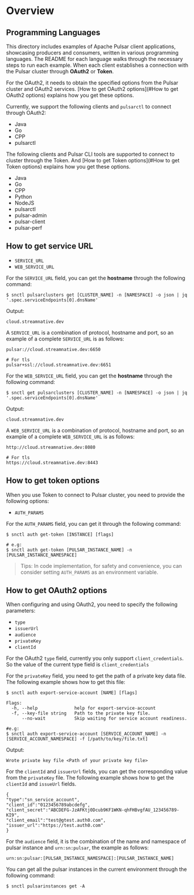 # Overview

## Programming Languages

This directory includes examples of Apache Pulsar client applications, showcasing producers and consumers, written in various programming languages. The README for each language walks through the necessary steps to run each example. When each client establishes a connection with the Pulsar cluster through **OAuth2** or **Token**.
 
For the OAuth2, it needs to obtain the specified options from the Pulsar cluster and OAuth2 services. [How to get OAuth2 options](#How to get OAuth2 options) explains how you get these options.

Currently, we support the following clients and `pulsarctl` to connect through OAuth2:

- Java
- Go
- CPP
- pulsarctl

The following clients and Pulsar CLI tools are supported to connect to cluster through the Token. And [How to get Token options](#How to get Token options) explains how you get these options.

- Java
- Go
- CPP
- Python
- NodeJS
- pulsarctl
- pulsar-admin
- pulsar-client
- pulsar-perf

## How to get service URL

- `SERVICE_URL`
- `WEB_SERVICE_URL`

For the `SERVICE_URL` field, you can get the **hostname** through the following command:

```shell script
$ snctl pulsarclusters get [CLUSTER_NAME] -n [NAMESPACE] -o json | jq '.spec.serviceEndpoints[0].dnsName'
```

Output:

```text
cloud.streamnative.dev
```

A `SERVICE_URL` is a combination of protocol, hostname and port, so an example of a complete `SERVICE_URL` is as follows:


```text
pulsar://cloud.streamnative.dev:6650

# For tls
pulsar+ssl://cloud.streamnative.dev:6651
```

For the `WEB_SERVICE_URL` field, you can get the **hostname** through the following command:

```shell script
$ snctl get pulsarclusters [CLUSTER_NAME] -n [NAMESPACE] -o json | jq '.spec.serviceEndpoints[0].dnsName'
```

Output:

```text
cloud.streamnative.dev
```

A `WEB_SERVICE_URL` is a combination of protocol, hostname and port, so an example of a complete `WEB_SERVICE_URL` is as follows:

```text
http://cloud.streamnative.dev:8080

# For tls
https://cloud.streamnative.dev:8443
```

## How to get token options

When you use Token to connect to Pulsar cluster, you need to provide the following options:

- `AUTH_PARAMS`

For the `AUTH_PARAMS` field, you can get it through the following command:

```shell script
$ snctl auth get-token [INSTANCE] [flags]

# e.g:
$ snctl auth get-token [PULSAR_INSTANCE_NAME] -n [PULSAR_INSTANCE_NAMESPACE]
```

> Tips: In code implementation, for safety and convenience, you can consider setting `AUTH_PARAMS` as an environment variable.

## How to get OAuth2 options

When configuring and using OAuth2, you need to specify the following parameters:

- `type`
- `issuerUrl`
- `audience`
- `privateKey`
- `clientId`

For the OAuth2 `type` field, currently you only support `client_credentials`. So the value of the current type field is `client_credentials`

For the `privateKey` field, you need to get the path of a private key data file. The following example shows how to get this file:

```shell script
$ snctl auth export-service-account [NAME] [flags]

Flags:
  -h, --help              help for export-service-account
  -f, --key-file string   Path to the private key file.
      --no-wait           Skip waiting for service account readiness.

#e.g:
$ snctl auth export-service-account [SERVICE_ACCOUNT_NAME] -n [SERVICE_ACCOUNT_NAMESPACE] -f [/path/to/key/file.txt]
```

Output:

```text
Wrote private key file <Path of your private key file>
```

For the `clientId` and `issuerUrl` fields, you can get the corresponding value from the `privateKey` file. The following example shows how to get the `clientId` and `issueUrl` fields.

```text
{
"type":"sn_service_account",
"client_id":"0123456789abcdefg",
"client_secret":"ABCDEFG-JzAFKtj0Dcub9KF1WKN-qhFHBvgfAU_123456789-KI9",
"client_email":"test@gtest.auth0.com",
"issuer_url":"https://test.auth0.com"
}
```

For the `audience` field, it is the combination of the name and namespace of  pulsar instance and `urn:sn:pulsar`, the example as follows:

```text
urn:sn:pulsar:[PULSAR_INSTANCE_NAMESPACE]:[PULSAR_INSTANCE_NAME]
```

You can get all the pulsar instances in the current environment through the following command:

```shell script
$ snctl pulsarinstances get -A
```

